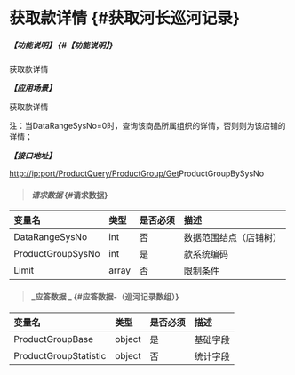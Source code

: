 # 获取款详情 {#获取河长巡河记录}

##### _【功能说明】_ {#【功能说明】}

获取款详情

_**【应用场景】**_

获取款详情

注：当DataRangeSysNo=0时，查询该商品所属组织的详情，否则则为该店铺的详情；

_**【接口地址】**_

[http://ip:port/ProductQuery/ProductGroup/Get](http://ip:port/HMQuery/PatrolRiver/GetPatrolRivers)ProductGroupBySysNo

> #### _请求数据_ {#请求数据}

| 变量名 | 类型 | 是否必须 | 描述 |
| :--- | :--- | :--- | :--- |
| DataRangeSysNo | int | 否 | 数据范围结点（店铺树） |
| ProductGroupSysNo | int | 是 | 款系统编码 |
| Limit | array | 否 | 限制条件 |

> #### _应答数据 _ {#应答数据-（巡河记录数组）}

| 变量名 | 类型 | 是否必须 | 描述 |
| :--- | :--- | :--- | :--- |
| ProductGroupBase | object | 是 | 基础字段 |
| ProductGroupStatistic | object | 否 | 统计字段 |



